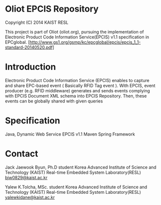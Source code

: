 Oliot EPCIS Repository
=============================
Copyright (C) 2014 KAIST RESL

This project is part of Oliot (oliot.org), pursuing the implementation of
Electronic Product Code Information Service(EPCIS) v1.1 specification in
EPCglobal.
[http://www.gs1.org/gsmp/kc/epcglobal/epcis/epcis_1_1-standard-20140520.pdf]

Introduction
============
Electronic Product Code Information Service (EPCIS) enables to capture and share EPC-based event 
( Basically RFID Tag event ).
With EPCIS, event producer (e.g. RFID middleware) generates and sends events
complying with EPCIS Document XML schema into EPCIS Repository. 
Then, these events can be globally shared with given queries 

Specification
=============
Java, Dynamic Web Service
EPCIS v1.1
Maven
Spring Framework

Contact
=======
Jack Jaewook Byun, Ph.D student
Korea Advanced Institute of Science and Technology (KAIST)
Real-time Embedded System Laboratory(RESL)
bjw0829@kaist.ac.kr

Yalew K.Tolcha, MSc. student
Korea Advanced Institute of Science and Technology (KAIST)
Real-time Embedded System Laboratory(RESL)
yalewkidane@kaist.ac.kr

